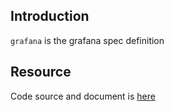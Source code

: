 ## Introduction

`grafana` is the grafana spec definition



## Resource

Code source and document is [here](https://github.com/kcl-lang/artifacthub/tree/main/grafana)
